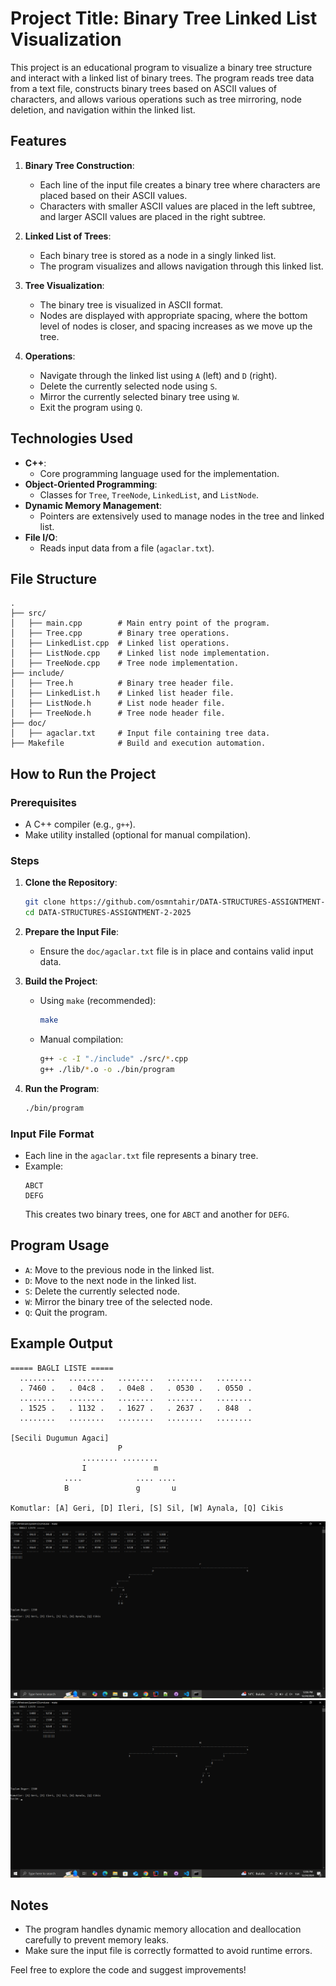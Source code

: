 # Project Title: Binary Tree Linked List Visualization

This project is an educational program to visualize a binary tree structure and interact with a linked list of binary trees. The program reads tree data from a text file, constructs binary trees based on ASCII values of characters, and allows various operations such as tree mirroring, node deletion, and navigation within the linked list.

## Features

1. **Binary Tree Construction**: 
   - Each line of the input file creates a binary tree where characters are placed based on their ASCII values.
   - Characters with smaller ASCII values are placed in the left subtree, and larger ASCII values are placed in the right subtree.

2. **Linked List of Trees**:
   - Each binary tree is stored as a node in a singly linked list.
   - The program visualizes and allows navigation through this linked list.

3. **Tree Visualization**:
   - The binary tree is visualized in ASCII format.
   - Nodes are displayed with appropriate spacing, where the bottom level of nodes is closer, and spacing increases as we move up the tree.

4. **Operations**:
   - Navigate through the linked list using `A` (left) and `D` (right).
   - Delete the currently selected node using `S`.
   - Mirror the currently selected binary tree using `W`.
   - Exit the program using `Q`.

## Technologies Used

- **C++**:
  - Core programming language used for the implementation.
- **Object-Oriented Programming**:
  - Classes for `Tree`, `TreeNode`, `LinkedList`, and `ListNode`.
- **Dynamic Memory Management**:
  - Pointers are extensively used to manage nodes in the tree and linked list.
- **File I/O**:
  - Reads input data from a file (`agaclar.txt`).

## File Structure

```
.
├── src/
│   ├── main.cpp        # Main entry point of the program.
│   ├── Tree.cpp        # Binary tree operations.
│   ├── LinkedList.cpp  # Linked list operations.
│   ├── ListNode.cpp    # Linked list node implementation.
│   ├── TreeNode.cpp    # Tree node implementation.
├── include/
│   ├── Tree.h          # Binary tree header file.
│   ├── LinkedList.h    # Linked list header file.
│   ├── ListNode.h      # List node header file.
│   ├── TreeNode.h      # Tree node header file.
├── doc/
│   ├── agaclar.txt     # Input file containing tree data.
├── Makefile            # Build and execution automation.
```

## How to Run the Project

### Prerequisites
- A C++ compiler (e.g., `g++`).
- Make utility installed (optional for manual compilation).

### Steps
1. **Clone the Repository**:
   ```bash
   git clone https://github.com/osmntahir/DATA-STRUCTURES-ASSIGNTMENT-2-2025.git
   cd DATA-STRUCTURES-ASSIGNTMENT-2-2025
   ```

2. **Prepare the Input File**:
   - Ensure the `doc/agaclar.txt` file is in place and contains valid input data.

3. **Build the Project**:
   - Using `make` (recommended):
     ```bash
     make
     ```
   - Manual compilation:
     ```bash
     g++ -c -I "./include" ./src/*.cpp
     g++ ./lib/*.o -o ./bin/program
     ```

4. **Run the Program**:
   ```bash
   ./bin/program
   ```

### Input File Format
- Each line in the `agaclar.txt` file represents a binary tree.
- Example:
  ```
  ABCT
  DEFG
  ```
  This creates two binary trees, one for `ABCT` and another for `DEFG`.

## Program Usage
- `A`: Move to the previous node in the linked list.
- `D`: Move to the next node in the linked list.
- `S`: Delete the currently selected node.
- `W`: Mirror the binary tree of the selected node.
- `Q`: Quit the program.

## Example Output
```
===== BAGLI LISTE =====
  ........   ........   ........   ........   ........
  . 7460 .   . 04c8 .   . 04e8 .   . 0530 .   . 0550 .
  ........   ........   ........   ........   ........
  . 1525 .   . 1132 .   . 1627 .   . 2637 .   . 848  .
  ........   ........   ........   ........   ........

[Secili Dugumun Agaci]
                        P
                ........ ........
                I               m
            ....            .... ....
            B               g       u

Komutlar: [A] Geri, [D] Ileri, [S] Sil, [W] Aynala, [Q] Cikis
```

![alt text](image.png)
![alt text](image-1.png)

## Notes
- The program handles dynamic memory allocation and deallocation carefully to prevent memory leaks.
- Make sure the input file is correctly formatted to avoid runtime errors.


Feel free to explore the code and suggest improvements!

